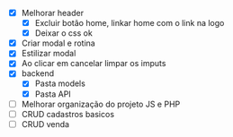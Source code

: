 - [x] Melhorar header
  - [x] Excluir botão home, linkar home com o link na logo
  - [x] Deixar o css ok
- [x] Criar modal e rotina
- [x] Estilizar modal
- [x] Ao clicar em cancelar limpar os imputs
- [x] backend
  - [x] Pasta models
  - [x] Pasta API
- [ ] Melhorar organização do projeto JS e PHP
- [ ] CRUD cadastros basicos
- [ ] CRUD venda